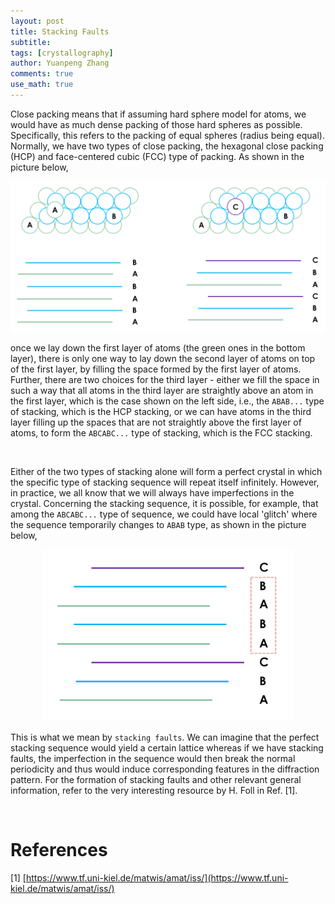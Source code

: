 ```yaml
---
layout: post
title: Stacking Faults
subtitle:
tags: [crystallography]
author: Yuanpeng Zhang
comments: true
use_math: true
---
```


Close packing means that if assuming hard sphere model for atoms, we would have as much dense packing of those hard spheres as possible. Specifically, this refers to the packing of equal spheres (radius being equal). Normally, we have two types of close packing, the hexagonal close packing (HCP) and face-centered cubic (FCC) type of packing. As shown in the picture below,

<p align='center'>
<img src="/assets/img/posts/stacking_type.png"
   style="border:none;"
   width="1000"
   alt="stacking_type"
   title="stacking_type" />
</p>

once we lay down the first layer of atoms (the green ones in the bottom layer), there is only one way to lay down the second layer of atoms on top of the first layer, by filling the space formed by the first layer of atoms. Further, there are two choices for the third layer - either we fill the space in such a way that all atoms in the third layer are straightly above an atom in the first layer, which is the case shown on the left side, i.e., the `ABAB...` type of stacking, which is the HCP stacking, or we can have atoms in the third layer filling up the spaces that are not straightly above the first layer of atoms, to form the `ABCABC...` type of stacking, which is the FCC stacking.

<br>

Either of the two types of stacking alone will form a perfect crystal in which the specific type of stacking sequence will repeat itself infinitely. However, in practice, we all know that we will always have imperfections in the crystal. Concerning the stacking sequence, it is possible, for example, that among the `ABCABC...` type of sequence, we could have local 'glitch' where the sequence temporarily changes to `ABAB` type, as shown in the picture below,

<p align='center'>
<img src="/assets/img/posts/stacking_fault.png"
   style="border:none;"
   width="400"
   alt="stacking_fault"
   title="stacking_fault" />
</p>

This is what we mean by `stacking faults`. We can imagine that the perfect stacking sequence would yield a certain lattice whereas if we have stacking faults, the imperfection in the sequence would then break the normal periodicity and thus would induce corresponding features in the diffraction pattern. For the formation of stacking faults and other relevant general information, refer to the very interesting resource by H. Foll in Ref. [1].

<br>

References
===

[1] [https://www.tf.uni-kiel.de/matwis/amat/iss/](https://www.tf.uni-kiel.de/matwis/amat/iss/)